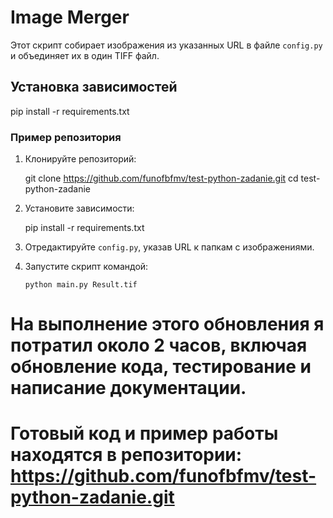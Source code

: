 # Image Merger

Этот скрипт собирает изображения из указанных URL в файле `config.py` и объединяет их в один TIFF файл.

## Установка зависимостей


 pip install -r requirements.txt

### Пример репозитория

1. Клонируйте репозиторий:

   git clone <https://github.com/funofbfmv/test-python-zadanie.git>
   cd test-python-zadanie


2. Установите зависимости:

   pip install -r requirements.txt


 3. Отредактируйте `config.py`, указав URL к папкам с изображениями.

 4. Запустите скрипт командой:

    `python main.py Result.tif`


# На выполнение этого обновления я потратил около 2 часов, включая обновление кода, тестирование и написание документации.

# Готовый код и пример работы находятся в репозитории: https://github.com/funofbfmv/test-python-zadanie.git
